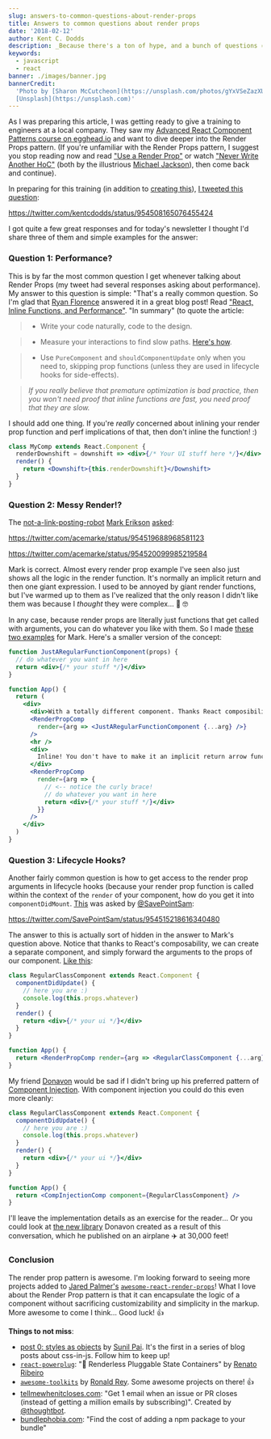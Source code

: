```yaml
---
slug: answers-to-common-questions-about-render-props
title: Answers to common questions about render props
date: '2018-02-12'
author: Kent C. Dodds
description: _Because there's a ton of hype, and a bunch of questions ⚛️_
keywords:
  - javascript
  - react
banner: ./images/banner.jpg
bannerCredit:
  'Photo by [Sharon McCutcheon](https://unsplash.com/photos/gYxVSeZazXU) on
  [Unsplash](https://unsplash.com)'
---
```


As I was preparing this article, I was getting ready to give a training to
engineers at a local company. They saw my
[Advanced React Component Patterns course on egghead.io](http://kcd.im/advanced-react)
and want to dive deeper into the Render Props pattern. (If you're unfamiliar
with the Render Props pattern, I suggest you stop reading now and read
["Use a Render Prop"](https://cdb.reacttraining.com/use-a-render-prop-50de598f11ce)
or watch
["Never Write Another HoC"](https://www.youtube.com/watch?v=BcVAq3YFiuc) (both
by the illustrious [Michael Jackson](https://twitter.com/mjackson)), then come
back and continue).

In preparing for this training (in addition to
[creating this](https://codesandbox.io/s/k2krnxml7r)),
[I tweeted this question](https://twitter.com/kentcdodds/status/954508165076455424):

https://twitter.com/kentcdodds/status/954508165076455424

I got quite a few great responses and for today's newsletter I thought I'd share
three of them and simple examples for the answer:

### Question 1: Performance?

This is by far the most common question I get whenever talking about Render
Props (my tweet had several responses asking about performance). My answer to
this question is simple: "That's a really common question. So I'm glad that
[Ryan Florence](https://twitter.com/ryanflorence) answered it in a great blog
post! Read
["React, Inline Functions, and Performance"](https://cdb.reacttraining.com/react-inline-functions-and-performance-bdff784f5578).
"In summary" (to quote the article:

> - Write your code naturally, code to the design.

> - Measure your interactions to find slow paths.
>   [Here's how](https://reactjs.org/blog/2016/11/16/react-v15.4.0.html#profiling-components-with-chrome-timeline).

> - Use `PureComponent` and `shouldComponentUpdate` only when you need to,
>   skipping prop functions (unless they are used in lifecycle hooks for
>   side-effects).

> _If you really believe that premature optimization is bad practice, then you
> won't need proof that inline functions are fast, you need proof that they are
> slow._

I should add one thing. If you're _really_ concerned about inlining your render
prop function and perf implications of that, then don't inline the function! :)

```jsx
class MyComp extends React.Component {
  renderDownshift = downshift => <div>{/* Your UI stuff here */}</div>
  render() {
    return <Downshift>{this.renderDownshift}</Downshift>
  }
}
```

### Question 2: Messy Render!?

The
[not-a-link-posting-robot](https://twitter.com/acemarke/status/872207875812098048)
[Mark Erikson](https://twitter.com/acemarke)
[asked](https://twitter.com/acemarke/status/954519688968581123):

https://twitter.com/acemarke/status/954519688968581123

https://twitter.com/acemarke/status/954520099985219584

Mark is correct. Almost every render prop example I've seen also just shows all
the logic in the render function. It's normally an implicit return and then one
giant expression. I used to be annoyed by giant render functions, but I've
warmed up to them as I've realized that the only reason I didn't like them was
because I _thought_ they were complex... 🤔 🤓

In any case, because render props are literally just functions that get called
with arguments, you can do whatever you like with them. So I made
[these two examples](https://codesandbox.io/s/ry4qwpnzqp) for Mark. Here's a
smaller version of the concept:

```jsx
function JustARegularFunctionComponent(props) {
  // do whatever you want in here
  return <div>{/* your stuff */}</div>
}

function App() {
  return (
    <div>
      <div>With a totally different component. Thanks React composibility!</div>
      <RenderPropComp
        render={arg => <JustARegularFunctionComponent {...arg} />}
      />
      <hr />
      <div>
        Inline! You don't have to make it an implicit return arrow function 😉
      </div>
      <RenderPropComp
        render={arg => {
          // <-- notice the curly brace!
          // do whatever you want in here
          return <div>{/* your stuff */}</div>
        }}
      />
    </div>
  )
}
```

### Question 3: Lifecycle Hooks?

Another fairly common question is how to get access to the render prop arguments
in lifecycle hooks (because your render prop function is called within the
context of the `render` of your component, how do you get it into
`componentDidMount`.
[This](https://twitter.com/SavePointSam/status/954515218616340480) was asked by
[@SavePointSam](https://twitter.com/SavePointSam):

https://twitter.com/SavePointSam/status/954515218616340480

The answer to this is actually sort of hidden in the answer to Mark's question
above. Notice that thanks to React's composability, we can create a separate
component, and simply forward the arguments to the props of our component.
[Like this](https://codesandbox.io/s/6437r9qqk):

```jsx
class RegularClassComponent extends React.Component {
  componentDidUpdate() {
    // here you are :)
    console.log(this.props.whatever)
  }
  render() {
    return <div>{/* your ui */}</div>
  }
}

function App() {
  return <RenderPropComp render={arg => <RegularClassComponent {...arg} />} />
}
```

My friend [Donavon](https://twitter.com/donavon) would be sad if I didn't bring
up his preferred pattern of
[Component Injection](http://americanexpress.io/faccs-are-an-antipattern/). With
component injection you could do this even more cleanly:

```jsx
class RegularClassComponent extends React.Component {
  componentDidUpdate() {
    // here you are :)
    console.log(this.props.whatever)
  }
  render() {
    return <div>{/* your ui */}</div>
  }
}

function App() {
  return <CompInjectionComp component={RegularClassComponent} />
}
```

I'll leave the implementation details as an exercise for the reader... Or you
could look at [the new library](http://npm.im/render-props) Donavon created as a
result of this conversation, which he published on an airplane ✈️ at 30,000
feet!

### Conclusion

The render prop pattern is awesome. I'm looking forward to seeing more projects
added to [Jared Palmer's](https://twitter.com/jaredpalmer)
[`awesome-react-render-props`](https://github.com/jaredpalmer/awesome-react-render-props)!
What I love about the Render Prop pattern is that it can encapsulate the logic
of a component without sacrificing customizability and simplicity in the markup.
More awesome to come I think... Good luck! 👍

**Things to not miss**:

- [post 0: styles as objects](https://twitter.com/threepointone/status/954783976748732418)
  by [Sunil Pai](https://twitter.com/threepointone). It's the first in a series
  of blog posts about css-in-js. Follow him to keep up!
- [`react-powerplug`](https://github.com/renatorib/react-powerplug): "🔌
  Renderless Pluggable State Containers" by
  [Renato Ribeiro](http://twitter.com/renatorib_)
- [`awesome-toolkits`](https://github.com/reyronald/awesome-toolkits) by
  [Ronald Rey](https://twitter.com/reyronald). Some awesome projects on there!
  👍
- [tellmewhenitcloses.com](https://tellmewhenitcloses.com/): "Get 1 email when
  an issue or PR closes (instead of getting a million emails by subscribing)".
  Created by [@thoughtbot](https://twitter.com/thoughtbot).
- [bundlephobia.com](https://bundlephobia.com/): "Find the cost of adding a npm
  package to your bundle"
